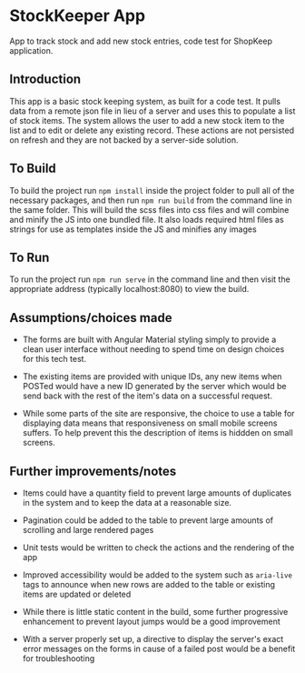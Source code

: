 # StockKeeper App
App to track stock and add new stock entries, code test for ShopKeep application.

## Introduction
This app is a basic stock keeping system, as built for a code test. It pulls data from a remote json file in lieu of a server and uses this to populate a list of stock items. The system allows the user to add a new stock item to the list and to edit or delete any existing record. These actions are not persisted on refresh and they are not backed by a server-side solution.

## To Build
To build the project run `npm install` inside the project folder to pull all of the necessary packages, and then run `npm run build` from the command line in the same folder. This will build the scss files into css files and will combine and minify the JS into one bundled file. It also loads required html files as strings for use as templates inside the JS and minifies any images

## To Run
To run the project run `npm run serve` in the command line and then visit the appropriate address (typically localhost:8080) to view the build.

## Assumptions/choices made
 - The forms are built with Angular Material styling simply to provide a clean user interface without needing to spend time on design choices for this tech test.

 - The existing items are provided with unique IDs, any new items when POSTed would have a new ID generated by the server which would be send back with the rest of the item's data on a successful request.
 
 - While some parts of the site are responsive, the choice to use a table for displaying data means that responsiveness on small mobile screens suffers. To help prevent this the description of items is hiddden on small screens.

## Further improvements/notes
 - Items could have a quantity field to prevent large amounts of duplicates in the system and to keep the data at a reasonable size.
 
 - Pagination could be added to the table to prevent large amounts of scrolling and large rendered pages
 
 - Unit tests would be written to check the actions and the rendering of the app
  
 -  Improved accessibility would be added to the system such as `aria-live` tags to announce when new rows are added to the table or existing items are updated or deleted
 
 - While there is little static content in the build, some further progressive enhancement to prevent layout jumps would be a good improvement
  
 - With a server properly set up, a directive to display the server's exact error messages on the forms in cause of a failed post would be a benefit for troubleshooting